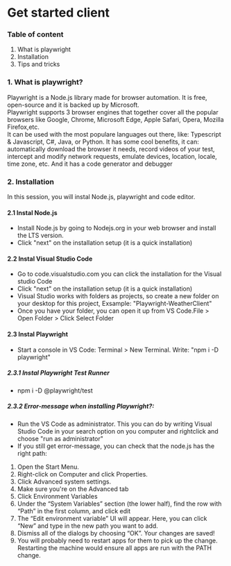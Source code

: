 # Get started client


### Table of content
1. What is playwright
2. Installation
3. Tips and tricks



### 1. What is playwright?
Playwright is a Node.js library made for browser automation. It is free, open-source and it is backed up by Microsoft.  
Playwright supports 3 browser engines that together cover all the popular browsers like Google, Chrome, Microsoft Edge, Apple Safari, Opera, Mozilla Firefox,etc.  
It can be used with the most populare languages out there, like: Typescript & Javascript, C#, Java, or Python. It has some cool benefits, 
it can: automatically download the browser it needs, record videos of your test, intercept and modify network requests, 
emulate devices, location, locale, time zone, etc. And it has a code generator and debugger  

### 2. Installation
In this session, you will instal Node.js, playwright and code editor. 

#### 2.1 Instal Node.js
- Install Node.js by going to Nodejs.org in your web browser and install the LTS version. 
- Click "next" on the installation setup (it is a quick installation)

#### 2.2 Instal Visual Studio Code
- Go to code.visualstudio.com you can click the installation for the Visual studio Code
- Click "next" on the installation setup (it is a quick installation)
- Visual Studio works with folders as projects, so create a new folder on your desktop for this project, Exsample: "Playwright-WeatherClient"
- Once you have your folder, you can open it up from VS Code.File > Open Folder > Click Select Folder

#### 2.3 Instal Playwright 
- Start a console in VS Code: Terminal > New Terminal. Write: "npm i -D playwright" 

##### 2.3.1 Instal Playwright Test Runner
- npm i -D @playwright/test    

##### 2.3.2 Error-message when installing Playwright?:
- Run the VS Code as administrator. This you can do by writing Visual Studio Code in your search option on you computer and rightclick and choose "run as administrator"
- If you still get error-message, you can check that the node.js has the right path: 
1. Open the Start Menu.
2. Right-click on Computer and click Properties.
3. Click Advanced system settings.
4. Make sure you're on the Advanced tab
5. Click Environment Variables
6. Under the “System Variables” section (the lower half), find the row with “Path” in the first column, and click edit
7. The “Edit environment variable” UI will appear. Here, you can click “New” and type in the new path you want to add. 
8. Dismiss all of the dialogs by choosing “OK”. Your changes are saved!
9. You will probably need to restart apps for them to pick up the change. Restarting the machine would ensure all apps are run with the PATH change.

 
